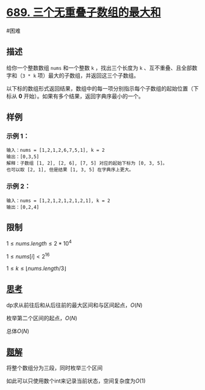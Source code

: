# [689. 三个无重叠子数组的最大和](https://leetcode.cn/problems/maximum-sum-of-3-non-overlapping-subarrays/)
#困难

## 描述
给你一个整数数组 `nums` 和一个整数 `k` ，找出三个长度为 `k` 、互不重叠、且全部数字和（`3 * k` 项）最大的子数组，并返回这三个子数组。

以下标的数组形式返回结果，数组中的每一项分别指示每个子数组的起始位置（下标从 **0** 开始）。如果有多个结果，返回字典序最小的一个。

## 样例
### 示例 1：
```
输入：nums = [1,2,1,2,6,7,5,1], k = 2
输出：[0,3,5]
解释：子数组 [1, 2], [2, 6], [7, 5] 对应的起始下标为 [0, 3, 5]。
也可以取 [2, 1], 但是结果 [1, 3, 5] 在字典序上更大。
```
### 示例 2：
```
输入：nums = [1,2,1,2,1,2,1,2,1], k = 2
输出：[0,2,4]
```

## 限制
$1 \le nums.length \le 2 * 10^4$

$1 \le nums[i] < 2^{16}$

$1 \le k \le \lfloor nums.length / 3\rfloor$

## [思考](./code.cpp)
dp求从前往后和从后往前的最大区间和与区间起点，$O(N)$

枚举第二个区间的起点，$O(N)$

总体$O(N)$

## [题解](./solution.cpp)
将整个数组分为三段，同时枚举三个区间

如此可以只使用数个int来记录当前状态，空间复杂度为$O(1)$
